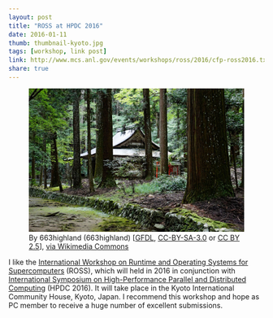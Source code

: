 ```yaml
---
layout: post
title: "ROSS at HPDC 2016"
date: 2016-01-11
thumb: thumbnail-kyoto.jpg
tags: [workshop, link post]
link: http://www.mcs.anl.gov/events/workshops/ross/2016/cfp-ross2016.txt
share: true
---
```


<figure>
<img src="/images/kyoto.jpg">
<figcaption>By 663highland (663highland) [<a href="http://www.gnu.org/copyleft/fdl.html">GFDL</a>, <a href="http://creativecommons.org/licenses/by-sa/3.0/">CC-BY-SA-3.0</a> or <a href="http://creativecommons.org/licenses/by/2.5">CC BY 2.5</a>], <a href="https://commons.wikimedia.org/wiki/File%3AKozanji_Kyoto_Kyoto11s5s4592.jpg">via Wikimedia Commons</a></figcaption>
</figure>

I like the [International Workshop on Runtime and Operating Systems for Supercomputers](http://www.mcs.anl.gov/events/workshops/ross/2016/cfp-ross2016.txt) (ROSS), which will held in 2016 in conjunction with [International Symposium on High-Performance Parallel and Distributed Computing](http://www.hpdc.org/2016/) (HPDC 2016).
It will take place in the Kyoto International Community House, Kyoto, Japan. I recommend this workshop and hope as PC member to receive a huge number of excellent submissions.
